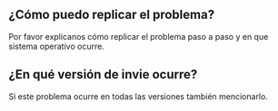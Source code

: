 ## ¿Cómo puedo replicar el problema?
Por favor explicanos cómo replicar el problema paso a paso y en que sistema operativo ocurre.

## ¿En qué versión de invie ocurre?
Si este problema ocurre en todas las versiones también mencionarlo.

